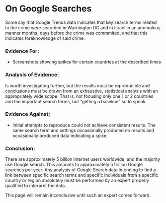 # On Google Searches
Some say that Google Trends data indicates that key search terms related to the crime were searched in Washington DC and in Israel in an anomolous manner months, days before the crime was commmited, and that this indicates foreknowledge of said crime.


### Evidence For:
- Screenshots showing spikes for certain countries at the described times


### Analysis of Evidence:
Is worth investigating further, but the results must be reproducible and conclusions must be drawn from an exhaustive, statistical analysis with an appropriately wide scope. That is, not focusing only one 1 or 2 countries and the important search terms, but "getting a baseline" so to speak.


### Evidence Against;
- Initial attempts to reproduce could not achieve consistent results. The same search term and settings occasionally produced no results and occasionally produced data indicating a spike. 


### Conclusion:
There are approximately 5 billion internet users worldwide, and the majority use Google search. This amounts to approximately 5 trillion Google searches per year. Any analysis of Google Search data intending to find a link between specific search terms and specific individuals from a specific country or region absolutely must be performed by an expert properly qualified to interpret the data.

This page will remain inconclusive until such an expert comes forward.